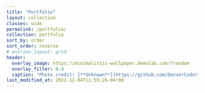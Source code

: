 ```yaml
---
title: "Portfolio"
layout: collection
classes: wide
permalink: /portfolio/
collection: portfolio
sort_by: order
sort_order: reverse
# entries_layout: grid
header:
  overlay_image: https://minimalistic-wallpaper.demolab.com/?random
  overlay_filter: 0.4
  caption: "Photo credit: [**Unknown**](https://github.com/DenverCoder1/minimalistic-wallpaper-collection)" 
last_modified_at: 2022-12-04T11:59:26-04:00
---
```


